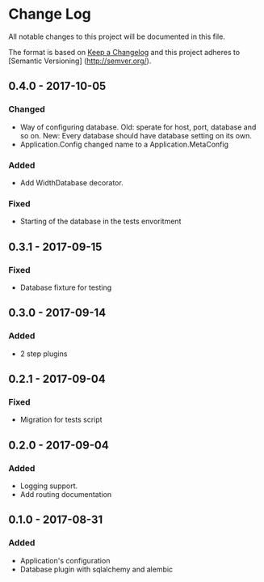 # Change Log
All notable changes to this project will be documented in this file.

The format is based on [Keep a Changelog](http://keepachangelog.com/) and this project adheres to [Semantic Versioning]
(http://semver.org/).

## 0.4.0 - 2017-10-05
### Changed
- Way of configuring database. Old: sperate for host, port, database and so on. New: Every database should have database
    setting on its own.
- Application.Config changed name to a Application.MetaConfig

### Added
- Add WidthDatabase decorator.

### Fixed
- Starting of the database in the tests envoritment


## 0.3.1 - 2017-09-15
### Fixed
- Database fixture for testing

## 0.3.0 - 2017-09-14
### Added
- 2 step plugins

## 0.2.1 - 2017-09-04
### Fixed
- Migration for tests script

## 0.2.0 - 2017-09-04
### Added
- Logging support.
- Add routing documentation

## 0.1.0 - 2017-08-31
### Added
- Application's configuration
- Database plugin with sqlalchemy and alembic
